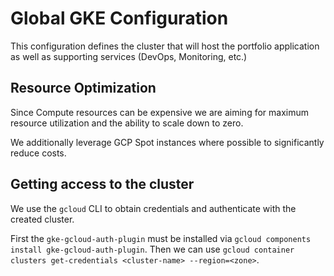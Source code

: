 # Global GKE Configuration

This configuration defines the cluster that will host the portfolio application as well as supporting services (DevOps, Monitoring, etc.)

## Resource Optimization

Since Compute resources can be expensive we are aiming for maximum resource utilization and the ability to scale down to zero.

We additionally leverage GCP Spot instances where possible to significantly reduce costs.

## Getting access to the cluster

We use the `gcloud` CLI to obtain credentials and authenticate with the created cluster.

First the `gke-gcloud-auth-plugin` must be installed via `gcloud components install gke-gcloud-auth-plugin`. Then we can use `gcloud container clusters get-credentials <cluster-name> --region=<zone>`.